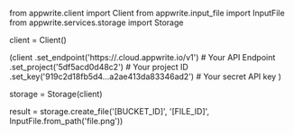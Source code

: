from appwrite.client import Client
from appwrite.input_file import InputFile
from appwrite.services.storage import Storage

client = Client()

(client
  .set_endpoint('https://<REGION>.cloud.appwrite.io/v1') # Your API Endpoint
  .set_project('5df5acd0d48c2') # Your project ID
  .set_key('919c2d18fb5d4...a2ae413da83346ad2') # Your secret API key
)

storage = Storage(client)

result = storage.create_file('[BUCKET_ID]', '[FILE_ID]', InputFile.from_path('file.png'))
